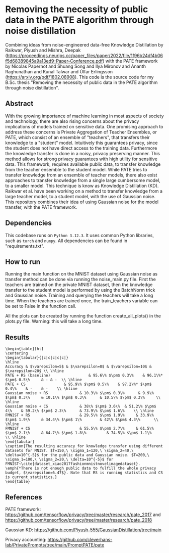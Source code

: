 # Removing the necessity of public data in the PATE algorithm through noise distillation

Combining ideas from noise-engineered data-free Knowledge Distillation by Raikwar, Piyush and Mishra, Deepak (https://proceedings.neurips.cc/paper_files/paper/2022/file/1f96b24df4b06f5d68389845a9a13ed9-Paper-Conference.pdf)  with the PATE framework by Nicolas Papernot and Shuang Song and Ilya Mironov and Ananth Raghunathan and Kunal Talwar and Úlfar Erlingsson (https://arxiv.org/pdf/1802.08908). This code is the source code for my B.Sc. thesis "Removing the necessity of public data in the PATE algorithm through noise distillation".

## Abstract 

With the growing importance of machine learning in most aspects of society and technology, there are also rising concerns about the privacy implications of models trained on sensitive data. One promising approach to address these concerns is Private Aggregation of Teacher Ensembles, or PATE, which consist of an ensemble of "teachers", that transfers their knowledge to a "student" model. Intuitively this guarantees privacy, since the student does not have direct access to the training data. Furthermore the knowledge transfer is done in a noisy, privacy preserving manner. This method allows for strong privacy guarantees with high utility for sensitive data. This framework, requires available public data, to transfer knowledge from the teacher ensemble to the student model. 
While PATE tries to transfer knowledge from an ensemble of teacher models, there also exist approaches to transfer knowledge from a single large cumbersome model, to a smaller model. This technique is know as Knowledge Distillation (KD). Raikwar et al. have been working on a method to transfer knowledge from a large teacher model, to a student model, with the use of Gaussian noise. This repository combines their idea of using Gaussian noise for the model transfer, with the PATE framework.

## Dependencies

This codebase runs on `Python 3.12.3`. It uses common Python libraries, such as `torch` and `numpy`. All dependencies can be found in "requirements.txt".

## How to run

Running the main function on the MNIST dataset using Gaussian noise as transfer method can be done via running the noise_main.py file. First the teachers are trained on the private MNIST dataset, then the knowledge transfer to the student model is performed by using the BatchNorm trick and Gaussian noise. Training and querying the teachers will take a long time. When the teachers are trained once, the train_teachers variable can be set to False in the function call. 

All the plots can be created by running the function create_all_plots() in the plots.py file. Warning: this will take a long time.

## Results

```{=latex}
\begin{table}[ht]
\centering
\begin{tabular}{|c|c|c|c|c|}
\hline
Accuracy & $\varepsilon=5$ & $\varepsilon=8$ & $\varepsilon=10$ & $\varepsilon=20$ \\ \hline
PATE + RS (baseline)                 & 95.6\% $\pm$ 0.3\%    & 96.1\%* $\pm$ 0.5\%     & - & -  \\ \hline
PATE + CS                 & 95.9\% $\pm$ 0.5\%    & 97.2\%* $\pm$ 0.4\%    & -    & -    \\ \hline
Gaussian noise + RS              & 10.3\% $\pm$ 0.3\%      & 9.9\% $\pm$ 0.3\%     & 10.1\% $\pm$ 0.3\%      & 10.5\% $\pm$ 0.3\%     \\ \hline
Gaussian noise + CS              & 38\% $\pm$ 3.6\%  & 51.2\% $\pm$ 4\%    & 59.2\% $\pm$ 2.3\%      & 73.9\% $\pm$ 1.6\%    \\ \hline
FMNIST + RS                      & 29.5\% $\pm$ 1.9\%     & 33.9\% $\pm$ 1.9\%     & 34.4\% $\pm$ 1\%        & 42\% $\pm$ 4.3\%      \\ \hline
FMNIST + CS                      & 55.5\% $\pm$ 2.7\%     & 61.5\% $\pm$ 2.1\%     & 64.7\% $\pm$ 1.8\%         & 74.5\% $\pm$ 1.1\%     \\ \hline
\end{tabular}
\caption{The resulting accuracy for knowledge transfer using different datasets for MNIST. $T=150,\ \sigma_1=120,\ \sigma_2=40,\ \delta=10^{-5}$ for the public data and Gaussian noise. $T=200,\ \sigma_1=100,\ \sigma_2=20,\ \delta=10^{-5}$ for FMNIST~\cite{dataset_xiao2017fashionmnistnovelimagedataset}. \emph{*There is not enough public data to fulfill the whole privacy budget, $\varepsilon=6.47$}. Note that RS is running statistics and CS is current statistics.}
\end{table}
```

## References

PATE framework: https://github.com/tensorflow/privacy/tree/master/research/pate_2017 and https://github.com/tensorflow/privacy/tree/master/research/pate_2018

Gaussian KD: https://github.com/Piyush-555/GaussianDistillation/tree/main

Privacy accounting: https://github.com/cleverhans-lab/PrivatePrompts/tree/main/PromptPATE/pate